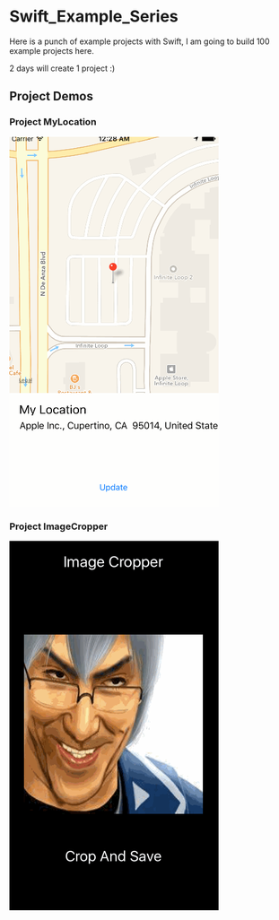 # Swift_Example_Series

Here is a punch of example projects with Swift, I am going to build 100 example projects here. 

2 days will create 1 project :)

## Project Demos

### Project MyLocation

![](MyLocation.gif)

### Project ImageCropper

![](ImageCropper.gif)
